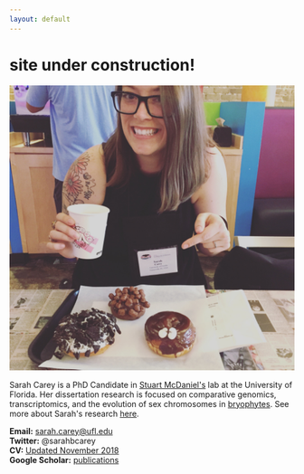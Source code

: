 ```yaml
---
layout: default
---
```


# site under construction!

![Sarah](/Images/sarahcarey.jpg)


Sarah Carey is a PhD Candidate in [Stuart McDaniel's](./https://mcdaniellab.biology.ufl.edu/) lab at the University of Florida. Her dissertation research is focused on comparative genomics, transcriptomics, and the evolution of sex chromosomes in [bryophytes](https://en.wikipedia.org/wiki/Bryophyte). See more about Sarah's research [here](./research.html).<br/>


**Email:** sarah.carey@ufl.edu<br/>
**Twitter:** @sarahbcarey<br/>
**CV:** [Updated November 2018](./CV.html)<br/>
**Google Scholar:** [publications](https://scholar.google.com/citations?user=yIXDh60AAAAJ&hl=en)<br/>


